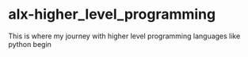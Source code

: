 # alx-higher_level_programming

This is where my journey with higher level programming languages like python begin
